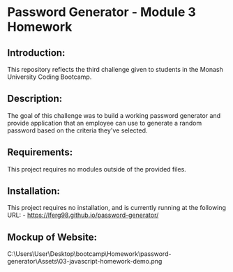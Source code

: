 # Password Generator - Module 3 Homework

## Introduction:
This repository reflects the third challenge given to students in the Monash University Coding Bootcamp.

## Description:
The goal of this challenge was to build a working password generator and provide application that an employee can use to generate a random password based on the criteria they've selected. 


## Requirements: 
This project requires no modules outside of the provided files.

## Installation:

This project requires no installation, and is currently running at the following URL:
    -  https://lferg98.github.io/password-generator/
    
## Mockup of Website:

C:\Users\User\Desktop\bootcamp\Homework\password-generator\Assets\03-javascript-homework-demo.png


